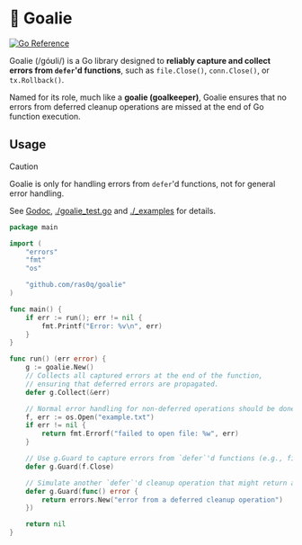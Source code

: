 # 🥅 Goalie

[![Go Reference](https://pkg.go.dev/badge/github.com/ras0q/goalie.svg)](https://pkg.go.dev/github.com/ras0q/goalie)

Goalie (/góʊli/) is a Go library designed to **reliably capture and collect errors from `defer`'d functions**, such as `file.Close()`, `conn.Close()`, or `tx.Rollback()`.

Named for its role, much like a **goalie (goalkeeper)**, Goalie ensures that no errors from deferred cleanup operations are missed at the end of Go function execution.

## Usage

> [!CAUTION]
> Goalie is only for handling errors from `defer`'d functions, not for general error handling.

See [Godoc](https://pkg.go.dev/github.com/ras0q/goalie), [./goalie_test.go](./goalie_test.go) and [./_examples](./_examples) for details.

```go
package main

import (
    "errors"
    "fmt"
    "os"

    "github.com/ras0q/goalie"
)

func main() {
    if err := run(); err != nil {
        fmt.Printf("Error: %v\n", err)
    }
}

func run() (err error) {
    g := goalie.New()
    // Collects all captured errors at the end of the function,
    // ensuring that deferred errors are propagated.
    defer g.Collect(&err)

    // Normal error handling for non-deferred operations should be done separately.
    f, err := os.Open("example.txt")
    if err != nil {
        return fmt.Errorf("failed to open file: %w", err)
    }

    // Use g.Guard to capture errors from `defer`'d functions (e.g., file.Close(), conn.Close()).
    defer g.Guard(f.Close)

    // Simulate another `defer`'d cleanup operation that might return an error
    defer g.Guard(func() error {
        return errors.New("error from a deferred cleanup operation")
    })

    return nil
}
```
